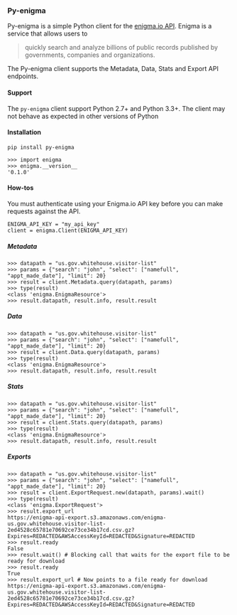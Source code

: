 ### Py-enigma

Py-enigma is a simple Python client for the [enigma.io API](https://app.enigma.io/api). Enigma is a service that allows users to
> quickly search and analyze billions of public records published by governments, companies and organizations.

The Py-enigma client supports the Metadata, Data, Stats and Export API endpoints.

#### Support
The `py-enigma` client support Python 2.7+ and Python 3.3+. The client may not behave as expected in other versions of Python

#### Installation
`pip install py-enigma`

```
>>> import enigma
>>> enigma.__version__
'0.1.0'
```

#### How-tos
You must authenticate using your Enigma.io API key before you can make requests against the API.
```
ENIGMA_API_KEY = "my_api_key"
client = enigma.Client(ENIGMA_API_KEY)
```

##### Metadata
```
>>> datapath = "us.gov.whitehouse.visitor-list"
>>> params = {"search": "john", "select": ["namefull", "appt_made_date"], "limit": 20}
>>> result = client.Metadata.query(datapath, params)
>>> type(result)
<class 'enigma.EnigmaResource'>
>>> result.datapath, result.info, result.result
```

##### Data
```
>>> datapath = "us.gov.whitehouse.visitor-list"
>>> params = {"search": "john", "select": ["namefull", "appt_made_date"], "limit": 20}
>>> result = client.Data.query(datapath, params)
>>> type(result)
<class 'enigma.EnigmaResource'>
>>> result.datapath, result.info, result.result
```

##### Stats
```
>>> datapath = "us.gov.whitehouse.visitor-list"
>>> params = {"search": "john", "select": ["namefull", "appt_made_date"], "limit": 20}
>>> result = client.Stats.query(datapath, params)
>>> type(result)
<class 'enigma.EnigmaResource'>
>>> result.datapath, result.info, result.result
```

##### Exports
```
>>> datapath = "us.gov.whitehouse.visitor-list"
>>> params = {"search": "john", "select": ["namefull", "appt_made_date"], "limit": 20}
>>> result = client.ExportRequest.new(datapath, params).wait()
>>> type(result)
<class 'enigma.ExportRequest'>
>>> result.export_url
https://enigma-api-export.s3.amazonaws.com/enigma-us.gov.whitehouse.visitor-list-2ed4528c65781e70692ce73ce34b17cd.csv.gz?Expires=REDACTED&AWSAccessKeyId=REDACTED&Signature=REDACTED
>>> result.ready
False
>>> result.wait() # Blocking call that waits for the export file to be ready for download
>>> result.ready
True
>>> result.export_url # Now points to a file ready for download
https://enigma-api-export.s3.amazonaws.com/enigma-us.gov.whitehouse.visitor-list-2ed4528c65781e70692ce73ce34b17cd.csv.gz?Expires=REDACTED&AWSAccessKeyId=REDACTED&Signature=REDACTED
```
